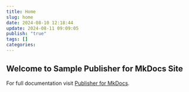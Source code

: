 ```yaml
---
title: Home
slug: home
date: 2024-08-10 12:18:44
update: 2024-08-11 09:09:05
publish: "true"
tags: []
categories: 
---
```

## Welcome to Sample Publisher for MkDocs Site

For full documentation visit [Publisher for MkDocs](https://mkdocs-publisher.github.io/).
